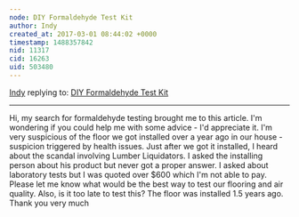 ```yaml
---
node: DIY Formaldehyde Test Kit
author: Indy
created_at: 2017-03-01 08:44:02 +0000
timestamp: 1488357842
nid: 11317
cid: 16263
uid: 503480
---
```




[Indy](../profile/Indy) replying to: [DIY Formaldehyde Test Kit](../notes/nshapiro/11-03-2014/diy-formaldehyde-test-kit)

----
Hi, my search for formaldehyde testing brought me to this article. I'm wondering if you could help me  with some advice - I'd appreciate it. I'm very suspicious of the floor we got installed over a year ago in our house - suspicion triggered by health issues. Just after we got it installed, I heard about the scandal involving Lumber Liquidators. I asked the installing person about his product but never got a  proper answer. I asked about laboratory tests but I was quoted over $600 which I'm not able to pay. Please let me know what would be the best way to test our flooring and air quality. Also, is it too late to test this? The floor was installed 1.5 years ago. Thank you very much 